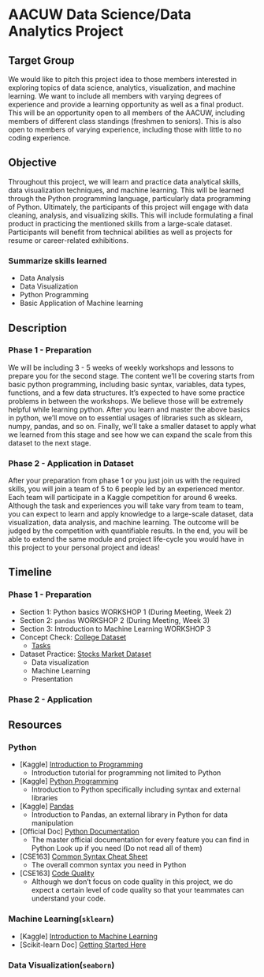 # AACUW Data Science/Data Analytics Project

## Target Group
We would like to pitch this project idea to those members interested in exploring topics of data science, analytics, visualization, and machine learning. We want to include all members with varying degrees of experience and provide a learning opportunity as well as a final product. This will be an opportunity open to all members of the AACUW, including members of different class standings (freshmen to seniors). This is also open to members of varying experience, including those with little to no coding experience. 

## Objective
Throughout this project, we will learn and practice data analytical skills, data visualization techniques, and machine learning. This will be learned through the Python programming language, particularly data programming of Python. Ultimately, the participants of this project will engage with data cleaning, analysis, and visualizing skills. This will include formulating a final product in practicing the mentioned skills from a large-scale dataset. Participants will benefit from technical abilities as well as projects for resume or career-related exhibitions.

### Summarize skills learned
- Data Analysis
- Data Visualization
- Python Programming
- Basic Application of Machine learning

## Description

### Phase 1 - Preparation
We will be including 3 - 5 weeks of weekly workshops and lessons to prepare you for the second stage. The content we’ll be covering starts from basic python programming, including basic syntax, variables, data types, functions, and a few data structures. It’s expected to have some practice problems in between the workshops. We believe those will be extremely helpful while learning python. After you learn and master the above basics in python, we’ll move on to essential usages of libraries such as sklearn, numpy, pandas, and so on. Finally, we’ll take a smaller dataset to apply what we learned from this stage and see how we can expand the scale from this dataset to the next stage. 

### Phase 2 - Application in Dataset
After your preparation from phase 1 or you just join us with the required skills, you will join a team of 5 to 6 people led by an experienced mentor. Each team will participate in a Kaggle competition for around 6 weeks. Although the task and experiences you will take vary from team to team, you can expect to learn and apply knowledge to a large-scale dataset, data visualization, data analysis, and machine learning. The outcome will be judged by the competition with quantifiable results. In the end, you will be able to extend the same module and project life-cycle you would have in this project to your personal project and ideas!

## Timeline

### Phase 1 - Preparation
- Section 1: Python basics WORKSHOP 1 (During Meeting, Week 2)
- Section 2: `pandas` WORKSHOP 2 (During Meeting, Week 3)
- Section 3: Introduction to Machine Learning WORKSHOP 3
- Concept Check: [College Dataset](https://www.kaggle.com/datasets/flyingwombat/us-news-and-world-reports-college-data)
  - [Tasks](https://colab.research.google.com/drive/1LnfexVTchS-3kpeexUqmObyWjNKKFU_u#scrollTo=ZaC02qBgSgAe)
- Dataset Practice: [Stocks Market Dataset](https://www.kaggle.com/datasets/jacksoncrow/stock-market-dataset)
  - Data visualization
  - Machine Learning
  - Presentation

### Phase 2 - Application

## Resources
### Python
- [Kaggle] [Introduction to Programming](https://www.kaggle.com/learn/intro-to-programming)
  - Introduction tutorial for programming not limited to Python 
- [Kaggle] [Python Programming](https://www.kaggle.com/learn/python)
  - Introduction to Python specifically including syntax and external libraries
- [Kaggle] [Pandas](https://www.kaggle.com/learn/pandas)
  - Introduction to Pandas, an external library in Python for data manipulation
- [Official Doc] [Python Documentation](https://docs.python.org/3/)
  - The master official documentation for every feature you can find in Python
    Look up if you need (Do not read all of them) 
- [CSE163] [Common Syntax Cheat Sheet](https://courses.cs.washington.edu/courses/cse163/22sp/resources/python-cheat-sheet.pdf)
  - The overall common syntax you need in Python
- [CSE163] [Code Quality](https://courses.cs.washington.edu/courses/cse163/22sp/resources/code_quality/)
  - Although we don’t focus on code quality in this project, we do expect a certain level of code quality so that your teammates can understand your code.

### Machine Learning(`sklearn`)
- [Kaggle] [Introduction to Machine Learning](https://www.kaggle.com/learn/intro-to-machine-learning)
- [Scikit-learn Doc] [Getting Started Here](https://scikit-learn.org/stable/getting_started.html)

### Data Visualization(`seaborn`)




